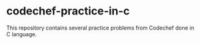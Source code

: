 # codechef-practice-in-c
This repository contains several practice problems from Codechef done in C language.
